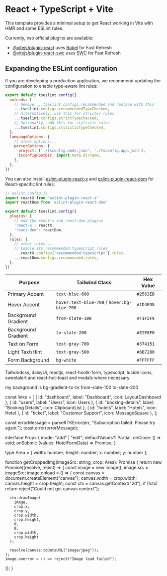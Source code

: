 # React + TypeScript + Vite

This template provides a minimal setup to get React working in Vite with HMR and some ESLint rules.

Currently, two official plugins are available:

- [@vitejs/plugin-react](https://github.com/vitejs/vite-plugin-react/blob/main/packages/plugin-react) uses [Babel](https://babeljs.io/) for Fast Refresh
- [@vitejs/plugin-react-swc](https://github.com/vitejs/vite-plugin-react/blob/main/packages/plugin-react-swc) uses [SWC](https://swc.rs/) for Fast Refresh

## Expanding the ESLint configuration

If you are developing a production application, we recommend updating the configuration to enable type-aware lint rules:

```js
export default tseslint.config({
  extends: [
    // Remove ...tseslint.configs.recommended and replace with this
    ...tseslint.configs.recommendedTypeChecked,
    // Alternatively, use this for stricter rules
    ...tseslint.configs.strictTypeChecked,
    // Optionally, add this for stylistic rules
    ...tseslint.configs.stylisticTypeChecked,
  ],
  languageOptions: {
    // other options...
    parserOptions: {
      project: ['./tsconfig.node.json', './tsconfig.app.json'],
      tsconfigRootDir: import.meta.dirname,
    },
  },
})
```

You can also install [eslint-plugin-react-x](https://github.com/Rel1cx/eslint-react/tree/main/packages/plugins/eslint-plugin-react-x) and [eslint-plugin-react-dom](https://github.com/Rel1cx/eslint-react/tree/main/packages/plugins/eslint-plugin-react-dom) for React-specific lint rules:

```js
// eslint.config.js
import reactX from 'eslint-plugin-react-x'
import reactDom from 'eslint-plugin-react-dom'

export default tseslint.config({
  plugins: {
    // Add the react-x and react-dom plugins
    'react-x': reactX,
    'react-dom': reactDom,
  },
  rules: {
    // other rules...
    // Enable its recommended typescript rules
    ...reactX.configs['recommended-typescript'].rules,
    ...reactDom.configs.recommended.rules,
  },
})
```
| Purpose             | Tailwind Class                              | Hex Value |
| ------------------- | ------------------------------------------- | --------- |
| Primary Accent      | `text-blue-600`                             | `#2563EB` |
| Hover Accent        | `hover:text-blue-700` / `hover:bg-blue-700` | `#1D4ED8` |
| Background Gradient | `from-slate-100`                            | `#F1F5F9` |
| Background Gradient | `to-slate-200`                              | `#E2E8F0` |
| Text on Form        | `text-gray-700`                             | `#374151` |
| Light Text/Hint     | `text-gray-500`                             | `#6B7280` |
| Form Background     | `bg-white`                                  | `#FFFFFF` |

Tailwindcss, daisyUi, reactjs, react-hootk-form, typescript, lucide icons, sweetalert and react-hot-toast and modals where necessary.

my background is bg-gradient-to-br from-slate-100 to-slate-200


const links = [
  { id: "dashboard", label: "Dashboard", icon: LayoutDashboard },
  { id: "users", label: "Users", icon: Users },
  { id: "booking-details", label: "Booking Details", icon: ClipboardList },
  { id: "hotels", label: "Hotels", icon: Hotel },
  { id: "ticket", label: "Customer Support", icon: MessageSquare },
];



const errorMessage = parseRTKError(err, "Subscription failed. Please try again.");
toast.error(errorMessage);



interface Props {
  mode: "add" | "edit";
  defaultValues?: Partial<HotelFormData>;
  onClose: () => void;
  onSubmit: (values: HotelFormData) => Promise<void>;
}

type Area = { width: number; height: number; x: number; y: number };

function getCroppedImg(imageSrc: string, crop: Area): Promise<string> {
  return new Promise((resolve, reject) => {
    const image = new Image();
    image.src = imageSrc;
    image.onload = () => {
      const canvas = document.createElement("canvas");
      canvas.width = crop.width;
      canvas.height = crop.height;
      const ctx = canvas.getContext("2d");
      if (!ctx) return reject("Could not get canvas context");

      ctx.drawImage(
        image,
        crop.x,
        crop.y,
        crop.width,
        crop.height,
        0,
        0,
        crop.width,
        crop.height
      );

      resolve(canvas.toDataURL("image/jpeg"));
    };
    image.onerror = () => reject("Image load failed");
  });
}